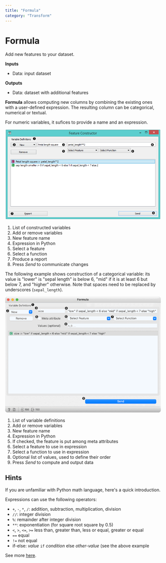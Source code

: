 ```yaml
---
title: "Formula"
category: "Transform"
---
```

Formula
=======

Add new features to your dataset.

**Inputs**

- Data: input dataset

**Outputs**

- Data: dataset with additional features

**Formula** allows computing new columns by combining the existing ones with a user-defined expression. The resulting column can be categorical, numerical or textual.

For numeric variables, it sufices to provide a name and an expression.

![](/widget-catalog/transform/images/feature-constructor1-stamped.png)

1. List of constructed variables
2. Add or remove variables
3. New feature name
4. Expression in Python
5. Select a feature
6. Select a function
7. Produce a report
8. Press *Send* to communicate changes

The following example shows construction of a categorical variable: its value is "lower" is "sepal length" is below 6, "mid" if it is at least 6 but below 7, and "higher" otherwise. Note that spaces need to be replaced by underscores (`sepal_length`).

![](/widget-catalog/transform/images/feature-constructor2-stamped.png)

1. List of variable definitions
2. Add or remove variables
3. New feature name
4. Expression in Python
5. If checked, the feature is put among meta attributes
6. Select a feature to use in expression
7. Select a function to use in expression
8. Optional list of values, used to define their order
9. Press *Send* to compute and output data

Hints
-----

If you are unfamiliar with Python math language, here's a quick introduction.

Expressions can use the following operators:
- `+`, `-`, `*`, `/`: addition, subtraction, multiplication, division
- `//`: integer division
- `%`: remainder after integer division
- `**`: exponentiation (for square root square by 0.5)
- `<`, `>`, `<=`, `>=` less than, greater than, less or equal, greater or equal
- `==` equal
- `!=` not equal
- if-else: *value* `if` *condition* else *other-value* (see the above example

See more [here](http://www.tutorialspoint.com/python/python_basic_operators.htm).
